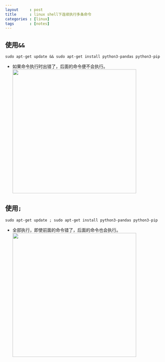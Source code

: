 ```yaml
---
layout     : post
title      : linux shell下连续执行多条命令
categories : [linux]
tags       : [notes]
---
```


## 使用`&&`

```
sudo apt-get update && sudo apt-get install python3-pandas python3-pip
```

- 如果命令执行时出错了，后面的命令便不会执行。
<br><img src="{{ site.blog.qiniu }}2810b6110849d441c7e5af6830eb2c70.png" height="400"><br>

## 使用`;`

```
sudo apt-get update ; sudo apt-get install python3-pandas python3-pip
```

- 全部执行，即使前面的命令错了，后面的命令也会执行。
<br><img src="{{ site.blog.qiniu }}528ae4799a5fca8ae70f75bd0db328b9.png" height="400"><br>
